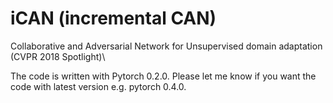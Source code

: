 # iCAN (incremental CAN)
Collaborative and Adversarial Network for Unsupervised domain adaptation (CVPR 2018 Spotlight)\\

The code is written with Pytorch 0.2.0. Please let me know if you want the code with latest version e.g. pytorch 0.4.0.
